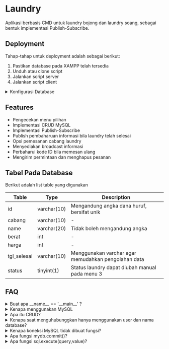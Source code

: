 
# Laundry 

Aplikasi berbasis CMD untuk laundry bojong dan laundry soang, sebagai bentuk implementasi Publish-Subscribe.



## Deployment
Tahap-tahap untuk deployment adalah sebagai berikut:
1. Pastikan database pada XAMPP telah tersedia 
2. Unduh atau clone script
3. Jalankan script server
4. Jalankan script client

<details>

<summary>Konfigurasi Database</summary>

### Setup Database
Pastikan XAMPP dapat digunakan dengan sempurna, selanjutnya
1. Jalankan modul Apache dan MySQL
2. Tekan admin pada modul MySQL
3. Pilih import

</details>



## Features

- Pengecekan menu pilihan
- Implementasi CRUD MySQL
- Implementasi Publish-Subscribe
- Publish pembaharuan informasi bila laundry telah selesai
- Opsi pemesanan cabang laundry
- Menyediakan broadcast informasi
- Perbaharui kode ID bila memesan ulang
- Mengirim permintaan dan menghapus pesanan





## Tabel Pada Database

Berikut adalah list table yang digunakan

| Table |Type| Description |
| --- | --- |--- |
| id | varchar(10) | Mengandung angka dana huruf, bersifat unik |
| cabang | varchar(10) | - |
| name | varchar(20) | Tidak boleh mengandung angka |
| berat | int | - |
| harga | int | - |
| tgl_selesai | varchar(10) | Menggunakan varchar agar memudahkan pengolahan data |
| status | tinyint(1) | Status laundry dapat diubah manual pada menu 3 |




## FAQ

<details>
 <summary>Buat apa __name__ == '__main__' ?</summary>
 Script itu sebenernya diperuntukan apabila file tersebut dijalankan sebagai modul, sehingga memastikan bahwa fungsi sciprt dijalankan bila file tersebut dijalankan secara tunggal.
</details>

<details>
 <summary>Kenapa menggunakan MySQL</summary>
 Penggunaan database diperlukan untuk menyimpan data dan manipulasi data
</details>

<details>
 <summary>Apa itu CRUD?</summary>
 CRUD singkatan dari Creat, Remove, Update, Delete. Yakni manipulasi data
</details>

<details> 
 <summary>Kenapa saat menguhubunggkan hanya menggunakan user dan nama database?</summary>
 Pada implemntasi saat ini menggunakan pengaturan username dan password default sehingga tetap dapat berjalan.
</details>

<details> 
 <summary>Kenapa koneksi MySQL tidak dibuat fungsi?</summary>
 Bedasarkan percobaan yang telah dilakukan, ketika akan melakukan koneksi menggunakan fungsi. Koneksi tersebut sudah tutup, koneksi tersebut dapat ditemui pada variable mydb.
</details>

<details>
 <summary>Apa fungsi mydb.commit()?</summary>
 Fungsi commit() untuk memastikan adanya perubahan pada database
</details>

<details> 
 <summary>Apa fungsi sql.execute(query,value)?</summary>
 Fungsi untuk menjalankan perintah query, perlu dingat tidak akan ada perubahan pada database
</details>